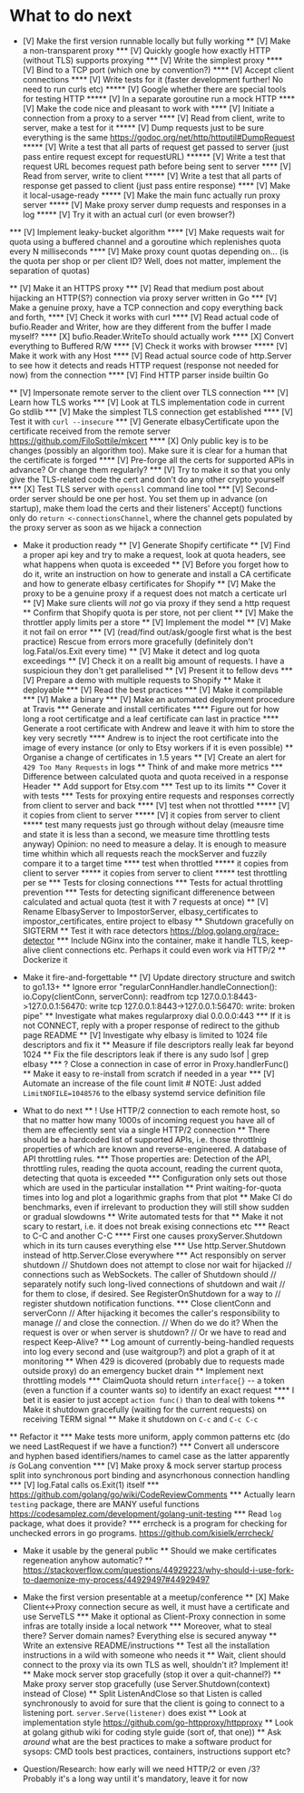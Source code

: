 What to do next
================

* [V] Make the first version runnable locally but fully working
** [V] Make a non-transparent proxy
*** [V] Quickly google how exactly HTTP (without TLS) supports proxying
*** [V] Write the simplest proxy
**** [V] Bind to a TCP port (which one by convention?)
**** [V] Accept client connections
**** [V] Write tests for it (faster development further! No need to run curls etc)
***** [V] Google whether there are special tools for testing HTTP
***** [V] In a separate goroutine run a mock HTTP
**** [V] Make the code nice and pleasant to work with
**** [V] Initiate a connection from a proxy to a server
**** [V] Read from client, write to server, make a test for it
***** [V] Dump requests just to be sure everything is the same https://godoc.org/net/http/httputil#DumpRequest
***** [V] Write a test that all parts of request get passed to server (just pass entire request except for requestURL)
****** [V] Write a test that request URL becomes request path before being sent to server
**** [V] Read from server, write to client
***** [V] Write a test that all parts of response get passed to client (just pass entire response)
**** [V] Make it local-usage-ready
***** [V] Make the main func actually run proxy server
***** [V] Make proxy server dump requests and responses in a log
***** [V] Try it with an actual curl (or even browser?)

*** [V] Implement leaky-bucket algorithm
**** [V] Make requests wait for quota using a buffered channel and a goroutine which replenishes quota every N milliseconds
**** [V] Make proxy count quotas depending on... (is the quota per shop or per client ID? Well, does not matter, implement the separation of quotas)

** [V] Make it an HTTPS proxy
*** [V] Read that medium post about hijacking an HTTP(S?) connection via proxy server written in Go
*** [V] Make a genuine proxy, have a TCP connection and copy everything back and forth,
**** [V] Check it works with curl
**** [V] Read actual code of bufio.Reader and Writer, how are they different from the buffer I made myself?
**** [X] bufio.Reader.WriteTo should actually work
**** [X] Convert everything to Buffered R/W
**** [V] Check it works with browser
***** [V] Make it work with any Host
**** [V] Read actual source code of http.Server to see how it detects and reads HTTP request (response not needed for now) from the connection
**** [V] Find HTTP parser inside builtin Go

** [V] Impersonate remote server to the client over TLS connection
*** [V] Learn how TLS works
*** [V] Look at TLS implementation code in current Go stdlib
*** [V] Make the simplest TLS connection get established
**** [V] Test it with `curl --insecure`
*** [V] Generate elbasyCertificate upon the certificate received from the remote server https://github.com/FiloSottile/mkcert
**** [X] Only public key is to be changes (possibly an algorithm too). Make sure it is clear for a human that the certificate is forged
**** [V] Pre-forge all the certs for supported APIs in advance? Or change them regularly?
*** [V] Try to make it so that you only give the TLS-related code the cert and don't do any other crypto yourself
*** [X] Test TLS server with `openssl` command line tool
*** [V] Second-order server should be one per host. You set them up in advance (on startup), make them load the certs and their listeners' Accept() functions only do `return <-connectionsChannel`, where the channel gets populated by the proxy server as soon as we hijack a connection

* Make it production ready
** [V] Generate Shopify certificate
** [V] Find a proper api key and try to make a request, look at quota headers, see what happens when quota is exceeded
** [V] Before you forget how to do it, write an instruction on how to generate and install a CA certificate and how to generate elbasy certificates for Shopify
** [V] Make the proxy to be a genuine proxy if a request does not match a certicate url
** [V] Make sure clients will *not* go via proxy if they send a http request
** Confirm that Shopify quota is per store, not per client
** [V] Make the throttler apply limits per a store
** [V] Implement the model
** [V] Make it not fail on error
*** [V] (read/find out/ask/google first what is the best practice) Rescue from errors more gracefully (definitely don't log.Fatal/os.Exit every time)
** [V] Make it detect and log quota exceedings
** [V] Check it on a reallt big amount of requests. I have a suspicioun they don't get parallelised
** [V] Present it to fellow devs
*** [V] Prepare a demo with multiple requests to Shopify
** Make it deployable
*** [V] Read the best practices
*** [V] Make it compilable
*** [V] Make a binary
*** [V] Make an automated deployment procedure at Travis
*** Generate and install certificates
**** Figure out for how long a root certificatge and a leaf certificate can last in practice
**** Generate a root certificate with Andrew and leave it with him to store the key very secretly
**** Andrew is to inject the root certificate into the image of every instance (or only to Etsy workers if it is even possible)
** Organise a change of certificates in 1.5 years
** [V] Create an alert for `429 Too Many Requests` in logs
** Think of and make more metrics
*** Difference between calculated quota and quota received in a response Header
** Add support for Etsy.com
*** Test up to its limits
** Cover it with tests
*** Tests for proxying entire requests and responses correctly from client to server and back
**** [V] test when not throttled
***** [V] it copies from client to server
***** [V] it copies from server to client
***** test many requests just go through without delay (meausre time and state it is less than a second, we measure time throttling tests anyway)
Opinion: no need to measure a delay. It is enough to measure time whithin which all requests reach the mockServer and fuzzily compare it to a target time
**** test when throttled
*****  it copies from client to server
*****  it copies from server to client
*****  test throttling per se
*** Tests for closing connections
*** Tests for actual throttling prevention
*** Tests for detecting significant differenence between calculated and actual quota (test it with 7 requests at once)
** [V] Rename ElbasyServer to ImpostorServer, elbasy_certificates to impostor_certificates, entire project to elbasy
** Shutdown gracefully on SIGTERM
** Test it with race detectors https://blog.golang.org/race-detector
*** Include NGinx into the container, make it handle TLS, keep-alive client connections etc. Perhaps it could even work via HTTP/2
** Dockerize it

* Make it fire-and-forgettable
** [V] Update directory structure and switch to go1.13+
** Ignore error "regularConnHandler.handleConnection(): io.Copy(clientConn, serverConn): readfrom tcp 127.0.0.1:8443->127.0.0.1:56470: write tcp 127.0.0.1:8443->127.0.0.1:56470: write: broken pipe"
** Investigate what makes regularproxy dial 0.0.0.0:443
*** If it is not CONNECT, reply with a proper response of redirect to the github page README
** [V] Investigate why elbasy is limited to 1024 file descriptors and fix it
** Measure if file descriptors really leak far beyond 1024
** Fix the file descriptors leak if there is any
sudo lsof | grep elbasy
*** ? Close a connection in case of error in Proxy.handlerFunc()
** Make it easy to re-install from scratch if needed in a year
*** [V] Automate an increase of the file count limit
          # NOTE: Just added `LimitNOFILE=1048576` to the elbasy systemd service definition file

* What to do next
** ! Use HTTP/2 connection to each remote host, so that no matter how many 1000s of incoming request you have all of them are effeciently sent via a single HTTP/2 connection
** There should be a hardcoded list of supported APIs, i.e. those throttlnig properties of which are known and reverse-engineered. A database of API throttling rules.
*** Those properties are: Detection of the API, throttling rules, reading the quota account, reading the current quota, detecting that quota is exceeded
*** Configuration only sets out those which are used in the particular installation
** Print waiting-for-quota times into log and plot a logarithmic graphs from that plot
** Make CI do benchmarks, even if irrelevant to production they will still show sudden or gradual slowdowns
** Write automated tests for that
** Make it not scary to restart, i.e. it does not break exising connections etc
*** React to C-C and another C-C
**** First one causes proxyServer.Shutdown which in its turn causes everything else
*** Use http.Server.Shutdown instead of http.Server.Close everywhere
*** Act responsibly on server shutdown
// Shutdown does not attempt to close nor wait for hijacked
// connections such as WebSockets. The caller of Shutdown should
// separately notify such long-lived connections of shutdown and wait
// for them to close, if desired. See RegisterOnShutdown for a way to
// register shutdown notification functions.
*** Close clientConn and serverConn
// After hijacking it becomes the caller's responsibility to manage
// and close the connection.
// When do we do it? When the request is over or when server is shutdown?
// Or we have to read and respect Keep-Alive?
** Log amount of currently-being-handled requests into log every second and (use waitgroup?) and plot a graph of it at monitoring
** When 429 is dicovered (probably due to requests made outside proxy) do an emergency bucket drain
** Implement next throttling models
*** ClaimQuota should return `interface{}` -- a token (even a function if a counter wants so) to identify an exact request
**** I bet it is easier to just accept `action func()` than to deal with tokens
** Make it shutdown gracefully (waiting for the current requests) on receiving TERM signal
** Make it shutdown on `C-c` and `C-c C-c`

** Refactor it
*** Make tests more uniform, apply common patterns etc (do we need LastRequest if we have a function?)
*** Convert all underscore and hyphen based identifiers/names to camel case as the latter apparently _is_ GoLang convention
*** [V] Make proxy & mock server startup process split into synchronous port binding and asyncrhonous connection handling
*** [V] log.Fatal calls os.Exit(1) itself
*** https://github.com/golang/go/wiki/CodeReviewComments
*** Actually learn `testing` package, there are MANY useful functions
https://codesamplez.com/development/golang-unit-testing
*** Read `log` package, what does it provide?
*** errcheck is a program for checking for unchecked errors in go programs. https://github.com/kisielk/errcheck/

* Make it usable by the general public
** Should we make certificates regeneation anyhow automatic?
** https://stackoverflow.com/questions/44929223/why-should-i-use-fork-to-daemonize-my-process/44929497#44929497

* Make the first version presentable at a meetup/conference
** [X] Make Client<->Proxy connection secure as well, it must have a certificate and use ServeTLS
*** Make it optional as Client-Proxy connection in some infras are totally inside a local network
*** Moreover, what to steal there? Server domain names? Everything else is secured anyway
** Write an extensive README/instructions
** Test all the installation instructions in a wild with someone who needs it
** Wait, client should connect to the proxy via its own TLS as well, shouldn't it? Implement it!
** Make mock server stop gracefully (stop it over a quit-channel?)
** Make proxy server stop gracefully (use Server.Shutdown(context) instead of Close)
** Split ListenAndClose so that Listen is called synchronously to avoid for sure that the client is going to connect to a listening port. `server.Serve(listener)` does exist
** Look at implementation style https://github.com/go-httpproxy/httpproxy
** Look at golang github wiki for coding style guide (sort of, that one))
** Ask _around_ what are the best practices to make a software product for sysops: CMD tools best practices, containers, instructions support etc?

* Question/Research: how early will we need HTTP/2 or even /3? Probably it's a long way until it's mandatory, leave it for now
